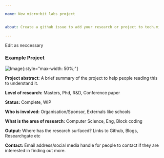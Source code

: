 ```yaml
---

name: New micro:bit labs project


about: Create a github issue to add your research or project to tech.microbit.org/labs

---
```


Edit as neccessary

### Example Project
![Image](https://images.unsplash.com/photo-1552581234-26160f608093?ixlib=rb-1.2.1&ixid=eyJhcHBfaWQiOjEyMDd9&auto=format&fit=crop&w=1050&q=80){:style="max-width: 50%;"}

**Project abstract:** A brief summary of the project to help people reading this to understand it.

**Level of research:** Masters, Phd, R&D, Conference paper

**Status:** Complete, WIP

**Who is involved:** Organisation/Sponsor, Externals like schools

**What is the area of research:** Computer Science, Eng, Block coding

**Output:** Where has the research surfaced? Links to Github, Blogs, Researchgate etc

**Contact:** Email address/social media handle for people to contact if they are interested in finding out more.
